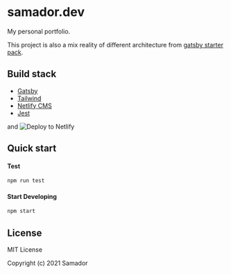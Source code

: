 # samador.dev

My personal portfolio.

This project is also a mix reality of different architecture from [gatsby starter pack](https://www.gatsbyjs.com/starters/).

## Build stack

- [Gatsby](https://www.gatsbyjs.org/)
- [Tailwind](https://tailwindcss.com/)
- [Netlify CMS](https://www.netlifycms.org/)
- [Jest](https://jestjs.io/)

and <img src="https://www.netlify.com/img/deploy/button.svg" alt="Deploy to Netlify">

## Quick start

#### Test

```sh
npm run test
```

#### Start Developing

```sh
npm start
```

## License

MIT License

Copyright (c) 2021 Samador
